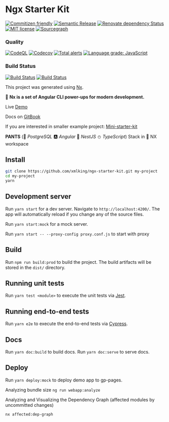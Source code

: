 # Ngx Starter Kit

[![Commitizen friendly](https://img.shields.io/badge/commitizen-friendly-brightgreen.svg)](http://commitizen.github.io/cz-cli/)
[![Semantic Release](https://img.shields.io/badge/%20%20%F0%9F%93%A6%F0%9F%9A%80-semantic--release-e10079.svg)](https://github.com/semantic-release/semantic-release)
[![Renovate dependency Status](https://img.shields.io/badge/renovate-enabled-brightgreen.svg)](https://renovatebot.com/)
[![MIT license](https://img.shields.io/badge/license-MIT-brightgreen.svg)](https://opensource.org/licenses/MIT)
[![Sourcegraph](https://sourcegraph.com/github.com/xmlking/ngx-starter-kit/-/badge.svg)](https://sourcegraph.com/github.com/xmlking/ngx-starter-kit?badge)

### Quality

[![CodeQL](https://github.com/xmlking/ngx-starter-kit/workflows/CodeQL/badge.svg?event=push)](https://github.com/xmlking/ngx-starter-kit/actions?query=workflow%3ACodeQL)
[![Codecov](https://codecov.io/gh/xmlking/ngx-starter-kit/branch/develop/graph/badge.svg)](https://codecov.io/gh/xmlking/ngx-starter-kit)
[![Total alerts](https://img.shields.io/lgtm/alerts/g/xmlking/ngx-starter-kit.svg?logo=lgtm&logoWidth=18)](https://lgtm.com/projects/g/xmlking/ngx-starter-kit/alerts/)
[![Language grade: JavaScript](https://img.shields.io/lgtm/grade/javascript/g/xmlking/ngx-starter-kit.svg?logo=lgtm&logoWidth=18)](https://lgtm.com/projects/g/xmlking/ngx-starter-kit/context:javascript)

### Build Status

[![Build Status](https://github.com/xmlking/ngx-starter-kit/workflows/Test%20on%20Push%20for%20WebApp/badge.svg?branch=develop)](https://github.com/xmlking/ngx-starter-kit/actions?query=workflow%3A%22Test+on+Push+for+WebApp%22)
[![Build Status](https://github.com/xmlking/ngx-starter-kit/workflows/Test%20on%20Push%20for%20API/badge.svg?branch=develop)](https://github.com/xmlking/ngx-starter-kit/actions?query=workflow%3A%22Test+on+Push+for+API%22)

This project was generated using [Nx](https://nx.dev).

🔎 **Nx is a set of Angular CLI power-ups for modern development.**

Live [Demo](https://xmlking.github.io/ngx-starter-kit/index.html)

Docs on [GitBook](https://xmlking.gitbook.io/ngx-starter-kit/v/develop/)

If you are interested in smaller example project: [Mini-starter-kit](https://github.com/xmlking/connect4)

**PANTS** (:elephant: _PostgreSQL_ :a: _Angular_ :rocket: _NestJS_ :snowman: _TypeScript_) Stack in :dolphin: NX workspace

## Install

```bash
git clone https://github.com/xmlking/ngx-starter-kit.git my-project
cd my-project
yarn
```

## Development server

Run `yarn start` for a dev server. Navigate to `http://localhost:4200/`. The app will automatically reload if you change any of the source files.

Run `yarn start:mock` for a mock server.

Run `yarn start -- --proxy-config proxy.conf.js` to start with proxy

## Build

Run `npm run build:prod` to build the project. The build artifacts will be stored in the `dist/` directory.

## Running unit tests

Run `yarn test <module>` to execute the unit tests via [Jest](https://jestjs.io/).

## Running end-to-end tests

Run `yarn e2e` to execute the end-to-end tests via [Cypress](https://www.cypress.io/).

## Docs

Run `yarn doc:build` to build docs.
Run `yarn doc:serve` to serve docs.

## Deploy

Run `yarn deploy:mock` to deploy demo app to gp-pages.

Analyzing bundle size `ng run webapp:analyze`

Analyzing and Visualizing the Dependency Graph (affected modules by uncommitted changes)

`nx affected:dep-graph`
